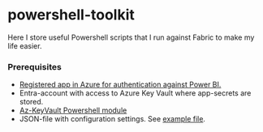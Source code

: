 # powershell-toolkit
Here I store useful Powershell scripts that I run against Fabric to make my life easier.

### Prerequisites
- [Registered app in Azure for authentication against Power BI.](https://learn.microsoft.com/en-us/power-bi/developer/embedded/register-app)
- Entra-account with access to Azure Key Vault where app-secrets are stored.
- [Az-KeyVault Powershell module](https://www.powershellgallery.com/packages/Az.Keyvault/6.3.2)
- JSON-file with configuration settings. See [example file](/powershell-toolkit/powershell-toolkit-configuration-file.json).